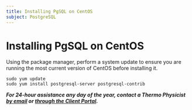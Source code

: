 ```yaml
---
title: Installing PgSQL on CentOS
subject: PostgreSQL
---
```


# Installing PgSQL on CentOS

Using the package manager, perform a system update to ensure you are running the most current version of CentOS before installing it.
```shell
sudo yum update
sudo yum install postgresql-server postgresql-contrib
```

**_For 24-hour assistance any day of the year, contact a Thermo Physicist [by email](mailto:physicists@thermo.io) or [through the Client Portal](https://www.thermo.io/login/)._**
